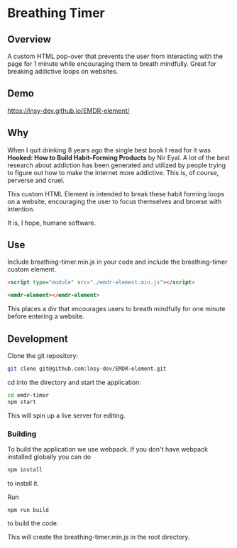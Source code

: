 # Breathing Timer

## Overview

A custom HTML pop-over that prevents the user from interacting with the page for 1 minute while encouraging them to breath mindfully. Great for breaking addictive loops on websites.

## Demo
https://lnsy-dev.github.io/EMDR-element/

## Why

When I quit drinking 8 years ago the single best book I read for it was **Hooked: How to Build Habit-Forming Products** by Nir Eyal. A lot of the best research about addiction has been generated and utilized by people trying to figure out how to make the internet more addictive. This is, of course, perverse and cruel. 

This custom HTML Element is intended to break these habit forming loops on a website, encouraging the user to focus themselves and browse with intention. 

It is, I hope, humane software. 

## Use
Include breathing-timer.min.js in your code and include the breathing-timer custom element.

```html
<script type="module" src="./emdr-element.min.js"></script>

<emdr-element></emdr-element>

```

This places a div that encourages users to breath mindfully for one minute before entering a website. 

## Development

Clone the git repository: 

```sh
git clone git@github.com:lnsy-dev/EMDR-element.git
```

cd into the directory and start the application: 

```sh
cd emdr-timer
npm start
```

This will spin up a live server for editing. 

### Building

To build the application we use webpack. If you don't have webpack installed globally you can do

```sh
npm install

```

to install it. 

Run 

```
npm run build
```

to build the code. 

This will create the breathing-timer.min.js in the root directory. 

